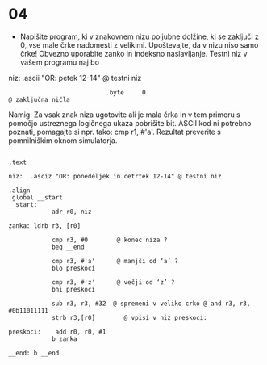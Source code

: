 # 04

- Napišite program, ki v znakovnem nizu poljubne dolžine, ki se zaključi z 0, vse male črke nadomesti z velikimi. Upoštevajte, da v nizu niso samo črke! Obvezno uporabite zanko in indeksno naslavljanje. Testni niz v vašem programu naj bo

 

niz:         .ascii      "OR: petek 12-14"              @ testni niz

                               .byte     0                                                                            @ zaključna ničla

 

Namig: Za vsak znak niza ugotovite ali je mala črka in v tem primeru s pomočjo ustreznega logičnega ukaza pobrišite bit. ASCII kod ni potrebno poznati, pomagajte si npr. tako: cmp r1, #'a'. Rezultat preverite s pomnilniškim oknom simulatorja.

```

.text

niz:  .asciz "OR: ponedeljek in cetrtek 12-14" @ testni niz

.align
.global __start
__start:
            adr r0, niz

zanka: ldrb r3, [r0]

            cmp r3, #0        @ konec niza ?
            beq __end

            cmp r3, #'a'      @ manjši od ‘a’ ?
            blo preskoci

            cmp r3, #'z'      @ večji od ‘z’ ?
            bhi preskoci

            sub r3, r3, #32  @ spremeni v veliko crko @ and r3, r3, #0b11011111 
            strb r3,[r0]        @ vpisi v niz preskoci:

preskoci:    add r0, r0, #1
            b zanka

__end: b __end

```